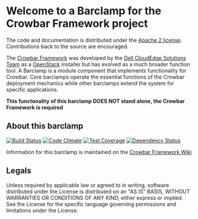 Welcome to a Barclamp for the Crowbar Framework project
=======================================================

The code and documentation is distributed under the [Apache 2 license](http://www.apache.org/licenses/LICENSE-2.0.html).
Contributions back to the source are encouraged.

The [Crowbar Framework](https://github.com/crowbar/crowbar) was developed by the
[Dell CloudEdge Solutions Team](http://dell.com/openstack) as a [OpenStack](http://OpenStack.org) installer but has
evolved as a much broader function tool. A Barclamp is a module component that implements functionality for Crowbar.
Core barclamps operate the essential functions of the Crowbar deployment mechanics while other barclamps extend the
system for specific applications.

**This functonality of this barclamp DOES NOT stand alone, the Crowbar Framework is required**

About this barclamp
-------------------

[![Build Status](https://travis-ci.org/crowbar/barclamp-git.svg?branch=master)](https://travis-ci.org/crowbar/barclamp-git)
[![Code Climate](https://codeclimate.com/github/crowbar/barclamp-git/badges/gpa.svg)](https://codeclimate.com/github/crowbar/barclamp-git)
[![Test Coverage](https://codeclimate.com/github/crowbar/barclamp-git/badges/coverage.svg)](https://codeclimate.com/github/crowbar/barclamp-git)
[![Dependency Status](https://gemnasium.com/crowbar/barclamp-git.svg)](https://gemnasium.com/crowbar/barclamp-git)

Information for this barclamp is maintained on the [Crowbar Framework Wiki](https://github.com/crowbar/crowbar/wiki)

Legals
------

Unless required by applicable law or agreed to in writing, software distributed under the License is distributed on
an "AS IS" BASIS, WITHOUT WARRANTIES OR CONDITIONS OF ANY KIND, either express or implied. See the License for the
specific language governing permissions and limitations under the License.
